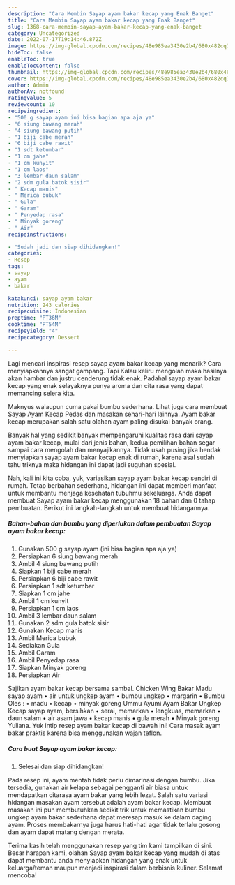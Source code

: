 ```yaml
---
description: "Cara Membin Sayap ayam bakar kecap yang Enak Banget"
title: "Cara Membin Sayap ayam bakar kecap yang Enak Banget"
slug: 1368-cara-membin-sayap-ayam-bakar-kecap-yang-enak-banget
category: Uncategorized
date: 2022-07-17T19:14:46.872Z
image: https://img-global.cpcdn.com/recipes/48e985ea3430e2b4/680x482cq70/sayap-ayam-bakar-kecap-foto-resep-utama.jpg
hideToc: false
enableToc: true
enableTocContent: false
thumbnail: https://img-global.cpcdn.com/recipes/48e985ea3430e2b4/680x482cq70/sayap-ayam-bakar-kecap-foto-resep-utama.jpg
cover: https://img-global.cpcdn.com/recipes/48e985ea3430e2b4/680x482cq70/sayap-ayam-bakar-kecap-foto-resep-utama.jpg
author: Admin
authorAv: notfound
ratingvalue: 5
reviewcount: 10
recipeingredient:
- "500 g sayap ayam ini bisa bagian apa aja ya"
- "6 siung bawang merah"
- "4 siung bawang putih"
- "1 biji cabe merah"
- "6 biji cabe rawit"
- "1 sdt ketumbar"
- "1 cm jahe"
- "1 cm kunyit"
- "1 cm laos"
- "3 lembar daun salam"
- "2 sdm gula batok sisir"
- " Kecap manis"
- " Merica bubuk"
- " Gula"
- " Garam"
- " Penyedap rasa"
- " Minyak goreng"
- " Air"
recipeinstructions:

- "Sudah jadi dan siap dihidangkan!"
categories:
- Resep
tags:
- sayap
- ayam
- bakar

katakunci: sayap ayam bakar 
nutrition: 243 calories
recipecuisine: Indonesian
preptime: "PT36M"
cooktime: "PT54M"
recipeyield: "4"
recipecategory: Dessert

---
```



Lagi mencari inspirasi resep sayap ayam bakar kecap yang menarik? Cara menyiapkannya sangat gampang. Tapi Kalau keliru mengolah maka hasilnya akan hambar dan justru cenderung tidak enak. Padahal sayap ayam bakar kecap yang enak selayaknya punya aroma dan cita rasa yang dapat memancing selera kita.


Maknyus walaupun cuma pakai bumbu sederhana. Lihat juga cara membuat Sayap Ayam Kecap Pedas dan masakan sehari-hari lainnya. Ayam bakar kecap merupakan salah satu olahan ayam paling disukai banyak orang.

Banyak hal yang sedikit banyak mempengaruhi kualitas rasa dari sayap ayam bakar kecap, mulai dari jenis bahan, kedua pemilihan bahan segar sampai cara mengolah dan menyajikannya. Tidak usah pusing jika hendak menyiapkan sayap ayam bakar kecap enak di rumah, karena asal sudah tahu triknya maka hidangan ini dapat jadi suguhan spesial.


Nah, kali ini kita coba, yuk, variasikan sayap ayam bakar kecap sendiri di rumah. Tetap berbahan sederhana, hidangan ini dapat memberi manfaat untuk membantu menjaga kesehatan tubuhmu sekeluarga. Anda dapat membuat Sayap ayam bakar kecap menggunakan 18 bahan dan 0 tahap pembuatan. Berikut ini langkah-langkah untuk membuat hidangannya.

<!--inarticleads1-->

##### Bahan-bahan dan bumbu yang diperlukan dalam pembuatan Sayap ayam bakar kecap:

1. Gunakan 500 g sayap ayam (ini bisa bagian apa aja ya)
1. Persiapkan 6 siung bawang merah
1. Ambil 4 siung bawang putih
1. Siapkan 1 biji cabe merah
1. Persiapkan 6 biji cabe rawit
1. Persiapkan 1 sdt ketumbar
1. Siapkan 1 cm jahe
1. Ambil 1 cm kunyit
1. Persiapkan 1 cm laos
1. Ambil 3 lembar daun salam
1. Gunakan 2 sdm gula batok sisir
1. Gunakan  Kecap manis
1. Ambil  Merica bubuk
1. Sediakan  Gula
1. Ambil  Garam
1. Ambil  Penyedap rasa
1. Siapkan  Minyak goreng
1. Persiapkan  Air


Sajikan ayam bakar kecap bersama sambal. Chicken Wing Bakar Madu sayap ayam • air untuk ungkep ayam • bumbu ungkep • margarin • Bumbu Oles : • madu • kecap • minyak goreng Ummu Ayumi Ayam Bakar Ungkep Kecap sayap ayam, bersihkan • serai, memarkan • lengkuas, memarkan • daun salam • air asam jawa • kecap manis • gula merah • Minyak goreng Yuliana. Yuk intip resep ayam bakar kecap di bawah ini! Cara masak ayam bakar praktis karena bisa menggunakan wajan teflon. 

<!--inarticleads2-->

##### Cara buat Sayap ayam bakar kecap:


1. Selesai dan siap dihidangkan!

Pada resep ini, ayam mentah tidak perlu dimarinasi dengan bumbu. Jika tersedia, gunakan air kelapa sebagai pengganti air biasa untuk mendapatkan citarasa ayam bakar yang lebih lezat. Salah satu variasi hidangan masakan ayam tersebut adalah ayam bakar kecap. Membuat masakan ini pun membutuhkan sedikit trik untuk memastikan bumbu ungkep ayam bakar sederhana dapat meresap masuk ke dalam daging ayam. Proses membakarnya juga harus hati-hati agar tidak terlalu gosong dan ayam dapat matang dengan merata. 

Terima kasih telah menggunakan resep yang tim kami tampilkan di sini. Besar harapan kami, olahan Sayap ayam bakar kecap yang mudah di atas dapat membantu anda menyiapkan hidangan yang enak untuk keluarga/teman maupun menjadi inspirasi dalam berbisnis kuliner. Selamat mencoba!

